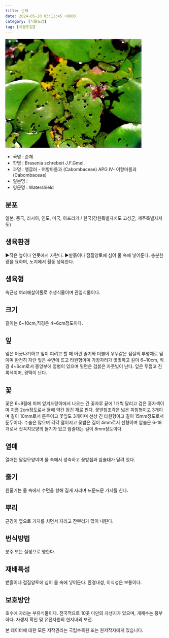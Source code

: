 ```yaml
---
title: 순채
date: 2024-05-20 03:11:45 +0800
category: [식물도감]
tag: [식물도감]
---
```




![순채](/assets/img/fileUpload/plants/basic/Nymphaeaceae/Brasenia/19810/1_th2.JPG)
- 국명 : 순채
- 학명 : Brasenia schreberi J.F.Gmel.
- 과명 : 앵글러 - 어항마름과 (Cabombaceae) APG Ⅳ- 어항마름과 (Cabombaceae)
- 일본명 : 
- 영문명 : Watershield


## 분포
일본, 중국, 러시아, 인도, 미국, 아프리카 / 한국(강원특별자치도 고성군; 제주특별자치도) 
## 생육환경
▶작은 늪이나 연못에서 자란다. 
▶밭흙이나 점질양토에 심어 물 속에 넣어둔다. 충분한 광을 요하며, 노지에서 월동 생육한다.
## 생육형
숙근성 여러해살이풀로 수생식물이며 관엽식물이다.
## 크기
길이는 6~10cm,직경은 4~6cm정도이다.
## 잎
잎은 어긋나기하고 잎이 피려고 할 때 어린 줄기와 더불어 우무같은 점질의 투명체로 덮이며 완전히 자란 잎은 수면에 뜨고 타원형이며 가장자리가 밋밋하고 길이 6~10cm, 직경 4~6cm로서 중앙부에 엽병이 있으며 뒷면은 검붉은 자줏빛이 난다. 잎은 두껍고 진록색이며, 광택이 난다.
## 꽃
꽃은 6~8월에 피며 잎겨드랑이에서 나오는 긴 꽃자루 끝에 1개씩 달리고 검은 홍자색이며 지름 2cm정도로서 물에 약간 잠긴 채로 핀다. 꽃받침조각은 넓은 피침형이고 3개이며 길이 10mm로서 둔두이고 꽃잎도 3개이며 선상 긴 타원형이고 길이 15mm정도로서 둔두이다. 수술은 많으며 각각 떨어지고 꽃밥은 길이 4mm로서 선형이며 암술은 6-18개로서 젓꼭지모양의 돌기가 있고 암술대는 길이 8mm정도이다.
## 열매
열매는 달걀모양이며 물 속에서 성숙하고 꽃받침과 암술대가 달려 있다.
## 줄기
원줄기는 물 속에서 수면을 향해 길게 자라며 드문드문 가지를 친다.
## 뿌리
근경이 옆으로 가지를 치면서 자라고 잔뿌리가 많이 내린다.
## 번식방법
분주 또는 실생으로 행한다.
## 재배특성
밭흙이나 점질양토에 심어 물 속에 넣어둔다. 환경내성, 이식성은 보통이다.
## 보호방안
호수에 자라는 부유식물이다. 전국적으로 10곳 미만의 자생지가 있으며, 개체수는 풍부하다. 자생지 확인 및 유전자원의 현지내외 보전.






본 데이터에 대한 모든 저작권리는 국립수목원 또는 원저작자에게 있습니다.
